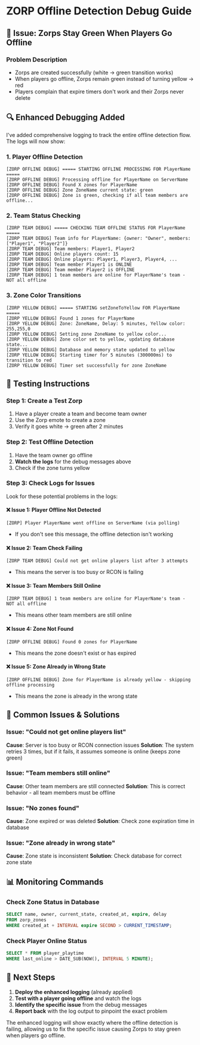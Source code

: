 # ZORP Offline Detection Debug Guide

## 🚨 Issue: Zorps Stay Green When Players Go Offline

### Problem Description
- Zorps are created successfully (white → green transition works)
- When players go offline, Zorps remain green instead of turning yellow → red
- Players complain that expire timers don't work and their Zorps never delete

## 🔍 Enhanced Debugging Added

I've added comprehensive logging to track the entire offline detection flow. The logs will now show:

### 1. **Player Offline Detection**
```
[ZORP OFFLINE DEBUG] ===== STARTING OFFLINE PROCESSING FOR PlayerName =====
[ZORP OFFLINE DEBUG] Processing offline for PlayerName on ServerName
[ZORP OFFLINE DEBUG] Found X zones for PlayerName
[ZORP OFFLINE DEBUG] Zone ZoneName current state: green
[ZORP OFFLINE DEBUG] Zone is green, checking if all team members are offline...
```

### 2. **Team Status Checking**
```
[ZORP TEAM DEBUG] ===== CHECKING TEAM OFFLINE STATUS FOR PlayerName =====
[ZORP TEAM DEBUG] Team info for PlayerName: {owner: "Owner", members: ["Player1", "Player2"]}
[ZORP TEAM DEBUG] Team members: Player1, Player2
[ZORP TEAM DEBUG] Online players count: 15
[ZORP TEAM DEBUG] Online players: Player1, Player3, Player4, ...
[ZORP TEAM DEBUG] Team member Player1 is ONLINE
[ZORP TEAM DEBUG] Team member Player2 is OFFLINE
[ZORP TEAM DEBUG] 1 team members are online for PlayerName's team - NOT all offline
```

### 3. **Zone Color Transitions**
```
[ZORP YELLOW DEBUG] ===== STARTING setZoneToYellow FOR PlayerName =====
[ZORP YELLOW DEBUG] Found 1 zones for PlayerName
[ZORP YELLOW DEBUG] Zone: ZoneName, Delay: 5 minutes, Yellow color: 255,255,0
[ZORP YELLOW DEBUG] Setting zone ZoneName to yellow color...
[ZORP YELLOW DEBUG] Zone color set to yellow, updating database state...
[ZORP YELLOW DEBUG] Database and memory state updated to yellow
[ZORP YELLOW DEBUG] Starting timer for 5 minutes (300000ms) to transition to red
[ZORP YELLOW DEBUG] Timer set successfully for zone ZoneName
```

## 🧪 Testing Instructions

### Step 1: Create a Test Zorp
1. Have a player create a team and become team owner
2. Use the Zorp emote to create a zone
3. Verify it goes white → green after 2 minutes

### Step 2: Test Offline Detection
1. Have the team owner go offline
2. **Watch the logs** for the debug messages above
3. Check if the zone turns yellow

### Step 3: Check Logs for Issues
Look for these potential problems in the logs:

#### ❌ **Issue 1: Player Offline Not Detected**
```
[ZORP] Player PlayerName went offline on ServerName (via polling)
```
- If you don't see this message, the offline detection isn't working

#### ❌ **Issue 2: Team Check Failing**
```
[ZORP TEAM DEBUG] Could not get online players list after 3 attempts
```
- This means the server is too busy or RCON is failing

#### ❌ **Issue 3: Team Members Still Online**
```
[ZORP TEAM DEBUG] 1 team members are online for PlayerName's team - NOT all offline
```
- This means other team members are still online

#### ❌ **Issue 4: Zone Not Found**
```
[ZORP OFFLINE DEBUG] Found 0 zones for PlayerName
```
- This means the zone doesn't exist or has expired

#### ❌ **Issue 5: Zone Already in Wrong State**
```
[ZORP OFFLINE DEBUG] Zone for PlayerName is already yellow - skipping offline processing
```
- This means the zone is already in the wrong state

## 🔧 Common Issues & Solutions

### Issue: "Could not get online players list"
**Cause**: Server is too busy or RCON connection issues
**Solution**: The system retries 3 times, but if it fails, it assumes someone is online (keeps zone green)

### Issue: "Team members still online"
**Cause**: Other team members are still connected
**Solution**: This is correct behavior - all team members must be offline

### Issue: "No zones found"
**Cause**: Zone expired or was deleted
**Solution**: Check zone expiration time in database

### Issue: "Zone already in wrong state"
**Cause**: Zone state is inconsistent
**Solution**: Check database for correct zone state

## 📊 Monitoring Commands

### Check Zone Status in Database
```sql
SELECT name, owner, current_state, created_at, expire, delay 
FROM zorp_zones 
WHERE created_at + INTERVAL expire SECOND > CURRENT_TIMESTAMP;
```

### Check Player Online Status
```sql
SELECT * FROM player_playtime 
WHERE last_online > DATE_SUB(NOW(), INTERVAL 5 MINUTE);
```

## 🚀 Next Steps

1. **Deploy the enhanced logging** (already applied)
2. **Test with a player going offline** and watch the logs
3. **Identify the specific issue** from the debug messages
4. **Report back** with the log output to pinpoint the exact problem

The enhanced logging will show exactly where the offline detection is failing, allowing us to fix the specific issue causing Zorps to stay green when players go offline.
